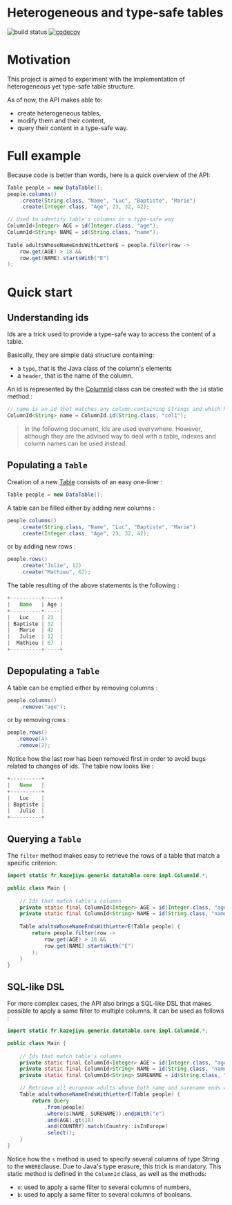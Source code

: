# Heterogeneous and type-safe tables

![build status](https://travis-ci.org/KazeJiyu/datatable.svg?branch=master) [![codecov](https://codecov.io/gh/KazeJiyu/datatable/branch/master/graph/badge.svg)](https://codecov.io/gh/KazeJiyu/datatable)

# Motivation
This project is aimed to experiment with the implementation of heterogeneous yet type-safe table structure.

As of now, the API makes able to:

- create heterogeneous tables,
- modify them and their content,
- query their content in a type-safe way. 

# Full example

Because code is better than words, here is a quick overview of the API:

```java
Table people = new DataTable();
people.columns()
    .create(String.class, "Name", "Luc", "Baptiste", "Marie")
    .create(Integer.class, "Age", 23, 32, 42);

// Used to identify table's columns in a type-safe way    
ColumnId<Integer> AGE = id(Integer.class, "age");
ColumnId<String> NAME = id(String.class, "name");
	
Table adultsWhoseNameEndsWithLetterE = people.filter(row ->
    row.get(AGE) > 18 &&
    row.get(NAME).startsWith("E")
);
```

# Quick start

## Understanding ids

Ids are a trick used to provide a type-safe way to access the content of a table.

Basically, they are simple data structure containing:

- a `type`, that is the Java class of the column's elements
- a `header`, that is the name of the column.

An id is represented by the [ColumnId](https://github.com/KazeJiyu/datatable/blob/master/src/main/java/fr/kazejiyu/generic/datatable/core/impl/ColumnIterator.java) class can be created with the `id` static method :
```java
// name is an id that matches any column containing Strings and which header is "col1"
ColumnId<String> name = ColumnId.id(String.class, "col1");
```

> In the following document, ids are used everywhere.
> However, although they are the advised way to deal with a table, indexes and column names can be used instead.

## Populating a `Table`

Creation of a new [Table](https://github.com/KazeJiyu/datatable/blob/master/src/main/java/fr/kazejiyu/generic/datatable/core/Table.java) consists of an easy one-liner : 

```java
Table people = new DataTable();
```

A table can be filled either by adding new columns :

```java
people.columns()
    .create(String.class, "Name", "Luc", "Baptiste", "Marie")
    .create(Integer.class, "Age", 23, 32, 42);
```

or by adding new rows : 

```java
people.rows()
    .create("Julie", 12)
    .create("Mathieu", 67);
```
   
The table resulting of the above statements is the following :

```java
+----------+-----+
|   Name   | Age |
+----------+-----|
|   Luc    | 23  |
| Baptiste | 32  |
|   Marie  | 42  |
|   Julie  | 12  |
|  Mathieu | 67  |
+----------+-----+
```

## Depopulating a `Table`

A table can be emptied either by removing columns :

```java
people.columns()
    .remove("age");
```

or by removing rows :

```java
people.rows()
   .remove(4)
   .remove(2);
```

Notice how the last row has been removed first in order to avoid bugs related to changes of ids. The table now looks like :

```java
+----------+
|   Name   |
+----------+
|   Luc    |
| Baptiste |
|   Julie  |
+----------+
```

## Querying a `Table`

The `filter` method makes easy to retrieve the rows of a table that match a specific criterion:

```java
import static fr.kazejiyu.generic.datatable.core.impl.ColumnId.*;

public class Main {
	
    // Ids that match table's columns
    private static final ColumnId<Integer> AGE = id(Integer.class, "age");
    private static final ColumnId<String> NAME = id(String.class, "name");
    
    Table adultsWhoseNameEndsWithLetterE(Table people) {
        return people.filter(row ->
            row.get(AGE) > 18 &&
            row.get(NAME).startsWith("E")
        );
    }
}
```

## SQL-like DSL

For more complex cases, the API also brings a SQL-like DSL that makes possible to apply a same filter to multiple columns. It can be used as follows :

```java
import static fr.kazejiyu.generic.datatable.core.impl.ColumnId.*;

public class Main {
	
    // Ids that match table's columns
    private static final ColumnId<Integer> AGE = id(Integer.class, "age");
    private static final ColumnId<String> NAME = id(String.class, "name");
    private static final ColumnId<String> SURENAME = id(String.class, "surename");

    // Retrieve all european adults whose both name and surename ends with the letter "e"
    Table adultsWhoseNameEndsWithLetterE(Table people) {
        return Query
            .from(people)
            .where(s(NAME, SURENAME)).endsWith("e")
            .and(AGE).gt(18)
            .and(COUNTRY).match(Country::isInEurope)
            .select();
    }
}
```

Notice how the `s` method is used to specify several columns of type String to the `WHERE`clause. Due to Java's type erasure, this trick is mandatory. This static method is defined in the `ColumnId` class, as well as the methods:

- `n`: used to apply a same filter to several columns of numbers,
- `b`: used to apply a same filter to several columns of booleans.